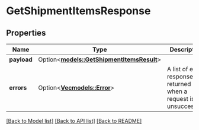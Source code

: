 # GetShipmentItemsResponse

## Properties

Name | Type | Description | Notes
------------ | ------------- | ------------- | -------------
**payload** | Option<[**models::GetShipmentItemsResult**](GetShipmentItemsResult.md)> |  | [optional]
**errors** | Option<[**Vec<models::Error>**](Error.md)> | A list of error responses returned when a request is unsuccessful. | [optional]

[[Back to Model list]](../README.md#documentation-for-models) [[Back to API list]](../README.md#documentation-for-api-endpoints) [[Back to README]](../README.md)


